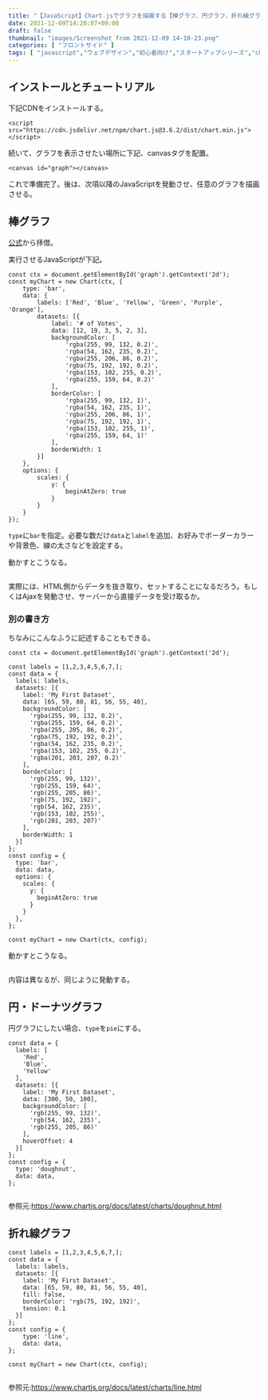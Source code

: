 ```yaml
---
title: "【JavaScript】Chart.jsでグラフを描画する【棒グラフ、円グラフ、折れ線グラフ】"
date: 2021-12-09T14:20:07+09:00
draft: false
thumbnail: "images/Screenshot from 2021-12-09 14-10-23.png"
categories: [ "フロントサイド" ]
tags: [ "javascript","ウェブデザイン","初心者向け","スタートアップシリーズ","chart.js" ]
---
```


## インストールとチュートリアル

下記CDNをインストールする。

    <script src="https://cdn.jsdelivr.net/npm/chart.js@3.6.2/dist/chart.min.js"></script>

続いて、グラフを表示させたい場所に下記、canvasタグを配置。

    <canvas id="graph"></canvas>

これで準備完了。後は、次項以降のJavaScriptを発動させ、任意のグラフを描画させる。


## 棒グラフ

[公式](https://www.chartjs.org/docs/latest/)から拝借。

実行させるJavaScriptが下記。

    const ctx = document.getElementById('graph').getContext('2d');
    const myChart = new Chart(ctx, {
        type: 'bar',
        data: {
            labels: ['Red', 'Blue', 'Yellow', 'Green', 'Purple', 'Orange'],
            datasets: [{
                label: '# of Votes',
                data: [12, 19, 3, 5, 2, 3],
                backgroundColor: [
                    'rgba(255, 99, 132, 0.2)',
                    'rgba(54, 162, 235, 0.2)',
                    'rgba(255, 206, 86, 0.2)',
                    'rgba(75, 192, 192, 0.2)',
                    'rgba(153, 102, 255, 0.2)',
                    'rgba(255, 159, 64, 0.2)'
                ],
                borderColor: [
                    'rgba(255, 99, 132, 1)',
                    'rgba(54, 162, 235, 1)',
                    'rgba(255, 206, 86, 1)',
                    'rgba(75, 192, 192, 1)',
                    'rgba(153, 102, 255, 1)',
                    'rgba(255, 159, 64, 1)'
                ],
                borderWidth: 1
            }]
        },
        options: {
            scales: {
                y: {
                    beginAtZero: true
                }
            }
        }
    });

`type`に`bar`を指定。必要な数だけ`data`と`label`を追加、お好みでボーダーカラーや背景色、線の太さなどを設定する。

動かすとこうなる。

<div class="img-center"><img src="/images/Screenshot from 2021-12-09 14-10-23.png" alt=""></div>

実際には、HTML側からデータを抜き取り、セットすることになるだろう。もしくはAjaxを発動させ、サーバーから直接データを受け取るか。

### 別の書き方

ちなみにこんなふうに記述することもできる。


    const ctx = document.getElementById('graph').getContext('2d');

    const labels = [1,2,3,4,5,6,7,];
    const data = { 
      labels: labels,
      datasets: [{
        label: 'My First Dataset',
        data: [65, 59, 80, 81, 56, 55, 40],
        backgroundColor: [
          'rgba(255, 99, 132, 0.2)',
          'rgba(255, 159, 64, 0.2)',
          'rgba(255, 205, 86, 0.2)',
          'rgba(75, 192, 192, 0.2)',
          'rgba(54, 162, 235, 0.2)',
          'rgba(153, 102, 255, 0.2)',
          'rgba(201, 203, 207, 0.2)'
        ],  
        borderColor: [
          'rgb(255, 99, 132)',
          'rgb(255, 159, 64)',
          'rgb(255, 205, 86)',
          'rgb(75, 192, 192)',
          'rgb(54, 162, 235)',
          'rgb(153, 102, 255)',
          'rgb(201, 203, 207)'
        ],  
        borderWidth: 1
      }]  
    };  
    const config = { 
      type: 'bar',
      data: data,
      options: {
        scales: {
          y: {
            beginAtZero: true
          }   
        }   
      },  
    };  

    const myChart = new Chart(ctx, config);

動かすとこうなる。

<div class="img-center"><img src="/images/Screenshot from 2021-12-09 14-16-43.png" alt=""></div>

内容は異なるが、同じように発動する。

## 円・ドーナツグラフ


円グラフにしたい場合、`type`を`pie`にする。

    const data = {
      labels: [
        'Red',
        'Blue',
        'Yellow'
      ],
      datasets: [{
        label: 'My First Dataset',
        data: [300, 50, 100],
        backgroundColor: [
          'rgb(255, 99, 132)',
          'rgb(54, 162, 235)',
          'rgb(255, 205, 86)'
        ],
        hoverOffset: 4
      }]
    };
    const config = {
      type: 'doughnut',
      data: data,
    };

<div class="img-center"><img src="/images/Screenshot from 2021-12-09 14-20-05.png" alt=""></div>

参照元:https://www.chartjs.org/docs/latest/charts/doughnut.html

## 折れ線グラフ

    const labels = [1,2,3,4,5,6,7,];
    const data = {
      labels: labels,
      datasets: [{
        label: 'My First Dataset',
        data: [65, 59, 80, 81, 56, 55, 40],
        fill: false,
        borderColor: 'rgb(75, 192, 192)',
        tension: 0.1
      }]
    };
    const config = {  
        type: 'line',  
        data: data,
    };

    const myChart = new Chart(ctx, config);

<div class="img-center"><img src="/images/Screenshot from 2021-12-09 14-18-16.png" alt=""></div>

参照元:https://www.chartjs.org/docs/latest/charts/line.html


